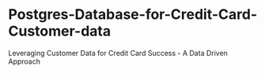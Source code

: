 # Postgres-Database-for-Credit-Card-Customer-data
Leveraging Customer Data for Credit Card Success - A Data Driven Approach
